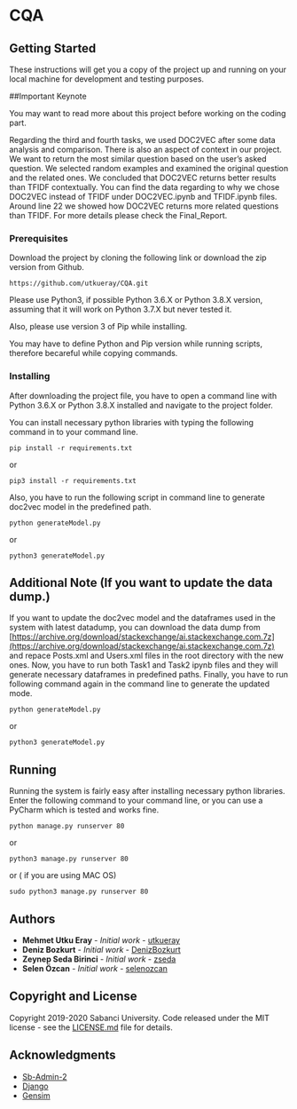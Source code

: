 # CQA

## Getting Started

These instructions will get you a copy of the project up and running on your local machine for development and testing purposes.

##Important Keynote

You may want to read more about this project before working on the coding part.

Regarding the third and fourth tasks, we used DOC2VEC after some data analysis and comparison. There is also an aspect of context in our project. We want to return the most similar question based on the user’s asked question. We selected random examples and examined the original question and the related ones. We concluded that DOC2VEC returns better results than TFIDF contextually. You can find the data regarding to why we chose DOC2VEC instead of TFIDF under DOC2VEC.ipynb and TFIDF.ipynb files. Around line 22 we showed how DOC2VEC returns more related questions than TFIDF. For more details please check the Final_Report.

### Prerequisites

Download the project by cloning the following link or download the zip version from Github.

```
https://github.com/utkueray/CQA.git
```

Please use Python3, if possible Python 3.6.X or Python 3.8.X version, assuming that it will work on Python 3.7.X but never tested it.

Also, please use version 3 of Pip while installing.

You may have to define Python and Pip version while running scripts, therefore becareful while copying commands.



### Installing

After downloading the project file, you have to open a command line with Python 3.6.X or Python 3.8.X installed and navigate to the project folder.

You can install necessary python libraries with typing the following command in to your command line.


```
pip install -r requirements.txt
```

or

```
pip3 install -r requirements.txt
```

Also, you have to run the following script in command line to generate doc2vec model in the predefined path.

```
python generateModel.py
```

or

```
python3 generateModel.py
```
## Additional Note (If you want to update the data dump.)

If you want to update the doc2vec model and the dataframes used in the system with latest datadump, you can download the data dump from [https://archive.org/download/stackexchange/ai.stackexchange.com.7z](https://archive.org/download/stackexchange/ai.stackexchange.com.7z) and repace Posts.xml and Users.xml files in the root directory with the new ones. Now, you have to run both Task1 and Task2 ipynb files and they will generate necessary dataframes in predefined paths. Finally, you have to run following command again in the command line to generate the updated mode.


```
python generateModel.py
```

or

```
python3 generateModel.py
```

## Running

Running the system is fairly easy after installing necessary python libraries.
Enter the following command to your command line, or you can use a PyCharm which is tested and works fine.

```
python manage.py runserver 80
```

or

```
python3 manage.py runserver 80
```

or ( if you are using MAC OS)

```
sudo python3 manage.py runserver 80
```
## Authors

* **Mehmet Utku Eray** - *Initial work* - [utkueray](https://github.com/utkueray)
* **Deniz Bozkurt** - *Initial work* - [DenizBozkurt](https://github.com/DenizBozkurt)
* **Zeynep Seda Birinci** - *Initial work* - [zseda](https://github.com/zseda)
* **Selen Özcan** - *Initial work* - [selenozcan](https://github.com/selenozcan)

## Copyright and License

Copyright 2019-2020 Sabanci University. Code released under the MIT license - see the [LICENSE.md](LICENSE.md) file for details.

## Acknowledgments

* [Sb-Admin-2](https://github.com/BlackrockDigital/startbootstrap-sb-admin-2)
* [Django](https://github.com/django/django)
* [Gensim](https://github.com/RaRe-Technologies/gensim)
